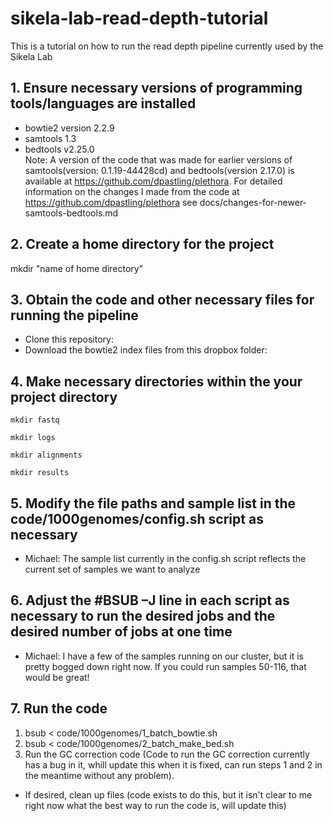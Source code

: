 # sikela-lab-read-depth-tutorial

This is a tutorial on how to run the read depth pipeline currently used by the Sikela Lab

## 1. Ensure necessary versions of programming tools/languages are installed
- bowtie2 version 2.2.9  
- samtools 1.3
- bedtools v2.25.0  
Note: A version of the code that was made for earlier versions of samtools(version: 0.1.19-44428cd) and bedtools(version 2.17.0) is available at https://github.com/dpastling/plethora.  For detailed information on the changes I made from the code at https://github.com/dpastling/plethora see docs/changes-for-newer-samtools-bedtools.md

## 2. Create a home directory for the project
mkdir "name of home directory"

## 3. Obtain the code and other necessary files for running the pipeline  
- Clone this repository: 
- Download the bowtie2 index files from this dropbox folder: 

## 4. Make necessary directories within the your project directory  
```
mkdir fastq
```
```
mkdir logs
```   
```
mkdir alignments
```  
```
mkdir results
```  
## 5. Modify the file paths and sample list in the code/1000genomes/config.sh script as necessary
- Michael: The sample list currently in the config.sh script reflects the current set of samples we want to analyze

## 6. Adjust the #BSUB –J line in each script as necessary to run the desired jobs and the desired number of jobs at one time
- Michael: I have a few of the samples running on our cluster, but it is pretty bogged down right now.  If you could run samples 50-116, that would be great! 

## 7.  Run the code  
1.  bsub < code/1000genomes/1_batch_bowtie.sh  
2.  bsub < code/1000genomes/2_batch_make_bed.sh  
3.  Run the GC correction code (Code to run the GC correction currently has a bug in it, whill update this when it is fixed, can run steps 1 and 2 in the meantime without any problem).  
- If desired, clean up files (code exists to do this, but it isn't clear to me right now what the best way to run the code is, will update this)



